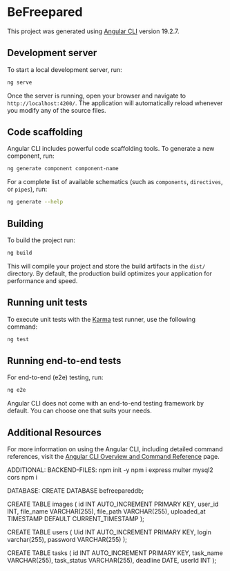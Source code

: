 # BeFreepared

This project was generated using [Angular CLI](https://github.com/angular/angular-cli) version 19.2.7.

## Development server

To start a local development server, run:

```bash
ng serve
```

Once the server is running, open your browser and navigate to `http://localhost:4200/`. The application will automatically reload whenever you modify any of the source files.

## Code scaffolding

Angular CLI includes powerful code scaffolding tools. To generate a new component, run:

```bash
ng generate component component-name
```

For a complete list of available schematics (such as `components`, `directives`, or `pipes`), run:

```bash
ng generate --help
```

## Building

To build the project run:

```bash
ng build
```

This will compile your project and store the build artifacts in the `dist/` directory. By default, the production build optimizes your application for performance and speed.

## Running unit tests

To execute unit tests with the [Karma](https://karma-runner.github.io) test runner, use the following command:

```bash
ng test
```

## Running end-to-end tests

For end-to-end (e2e) testing, run:

```bash
ng e2e
```

Angular CLI does not come with an end-to-end testing framework by default. You can choose one that suits your needs.

## Additional Resources

For more information on using the Angular CLI, including detailed command references, visit the [Angular CLI Overview and Command Reference](https://angular.dev/tools/cli) page.

ADDITIONAL:
BACKEND-FILES:
npm init -y npm i express multer mysql2 cors npm i

DATABASE:
CREATE DATABASE befreepareddb;

CREATE TABLE images (
id INT AUTO_INCREMENT PRIMARY KEY,
user_id INT,
file_name VARCHAR(255),
file_path VARCHAR(255),
uploaded_at TIMESTAMP DEFAULT CURRENT_TIMESTAMP
);

CREATE TABLE users (
Uid INT AUTO_INCREMENT PRIMARY KEY,
login varchar(255),
password VARCHAR(255)
);

CREATE TABLE tasks (
id INT AUTO_INCREMENT PRIMARY KEY,
task_name VARCHAR(255),
task_status VARCHAR(255),
deadline DATE,
userId INT
);

